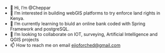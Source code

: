 - 👋 Hi, I’m @Cheppar
- 👀 I’m interested in building webGIS platforms to try enforce land rights in Kenya.
- 🌱 I’m currently learning to biuld an online bank coded with Spring Framework and postgreSQL.
- 💞️ I’m looking to collaborate on IOT, surveying, Artificial Intelligence and QGIS projects
- 📫 How to reach me on email ejioforched@gmail.com

<!---
Cheppar/Cheppar is a ✨ special ✨ repository because its `README.md` (this file) appears on your GitHub profile.
You can click the Preview link to take a look at your changes.
--->

